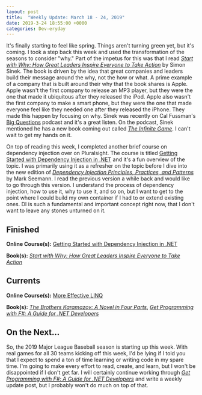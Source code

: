 ```yaml
---
layout: post
title:  "Weekly Update: March 18 - 24, 2019"
date: 2019-3-24 18:55:00 +0000
categories: Dev-eryday
---
```


It's finally starting to feel like spring. Things aren't turning green yet, but it's coming. I took a step back this week and used the transformation of the seasons to consider "why." Part of the impetus for this was that I read *[Start with Why: How Great Leaders Inspire Everyone to Take Action][why]* by Simon Sinek. The book is driven by the idea that great companies and leaders build their message around the why, not the how or what. A prime example of a company that is built around their why that the book shares is Apple. Apple wasn't the first company to release an MP3 player, but they were the one that made it ubiquitous after they released the iPod. Apple also wasn't the first company to make a smart phone, but they were the one that made everyone feel like they needed one after they released the iPhone. They made this happen by focusing on why. Sinek was recently on Cal Fussman's [Big Questions][bq] podcast and it's a great listen. On the podcast, Sinek mentioned he has a new book coming out called *[The Infinite Game][ig]*. I can't wait to get my hands on it.

On top of reading this week, I completed another brief course on dependency injection over on Pluralsight. The course is titled [Getting Started with Dependency Injection in .NET][depn] and it's a fun overview of the topic. I was primarily using it as a refresher on the topic before I dive into the new edition of *[Dependency Injection Principles, Practices, and Patterns][dip]* by Mark Seemann. I read the previous version a while back and would like to go through this version. I understand the process of dependency injection, how to use it, why to use it, and so on, but I want to get to the point where I could build my own container if I had to or extend existing ones. DI is such a fundamental and important concept right now, that I don't want to leave any stones unturned on it.

## Finished

**Online Course(s):**  [Getting Started with Dependency Injection in .NET][depn]

**Book(s):** *[Start with Why: How Great Leaders Inspire Everyone to Take Action][why]*

## Currents

**Online Course(s):** [More Effective LINQ][linq]

**Book(s):** *[The Brothers Karamazov: A Novel in Four Parts][brk]*, *[Get Programming with F#: A Guide for .NET Developers][fs]*

## On the Next...

So, the 2019 Major League Baseball season is starting up this week. With real games for all 30 teams kicking off this week, I'd be lying if I told you that I expect to spend a ton of time learning or writing code in my spare time. I'm going to make every effort to read, create, and learn, but I won't be disappointed if I don't get far. I will certainly continue working through *[Get Programming with F#: A Guide for .NET Developers][fs]* and write a weekly update post, but I probably won't do much on top of that.


[brk]: https://www.amazon.com/Brothers-Karamazov-Novel-Parts-Epilogue-ebook/dp/B004ZM10OE/
[core]: https://app.pluralsight.com/library/courses/understanding-aspdotnet-core-2x/table-of-contents
[po]: https://www.amazon.com/dp/B005TKC2CA
[doc]: https://app.pluralsight.com/library/courses/aspdotnet-core-api-openapi-swagger/table-of-contents
[pop]: https://www.amazon.com/Programming-Purpose-Essays-Software-Design/dp/0137213743/
[di]: https://app.pluralsight.com/library/courses/aspdotnet-core-dependency-injection/table-of-contents
[fs]: https://www.amazon.com/Get-Programming-guide-NET-developers/dp/1617293997/
[depn]: https://app.pluralsight.com/library/courses/using-dependency-injection-on-ramp/table-of-contents
[dip]: https://www.amazon.com/Dependency-Injection-Principles-Practices-Patterns/dp/161729473X/
[why]: https://www.amazon.com/Start-Why-Leaders-Inspire-Everyone/dp/1591846447/
[linq]: https://app.pluralsight.com/library/courses/linq-more-effective/table-of-contents
[bq]: https://www.calfussman.com/podcasts/2019/3/12/simon-sinek-the-infinite-game
[ig]: https://www.amazon.com/Infinite-Game-Simon-Sinek/dp/073521350X/